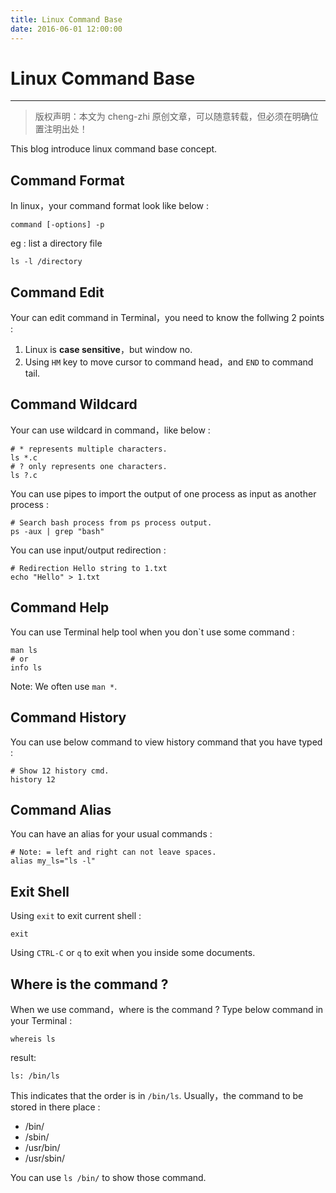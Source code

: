 ```yaml
---
title: Linux Command Base
date: 2016-06-01 12:00:00
---
```


# Linux Command Base
***
> 版权声明：本文为 cheng-zhi 原创文章，可以随意转载，但必须在明确位置注明出处！ 

This blog introduce linux command base concept.


## Command Format
In linux，your command format look like below :
```
command [-options] -p
```
eg : list a directory file
```
ls -l /directory
```

## Command Edit 
Your can edit command in Terminal，you need to know the follwing 2 points :
1. Linux is **case sensitive**，but window no.
2. Using `HM` key to move cursor to command head，and `END` to command tail.

## Command Wildcard
Your can use wildcard in command，like below : 
```
# * represents multiple characters.
ls *.c
# ? only represents one characters.
ls ?.c
```

You can use pipes to import the output of one process as input as another process :
```
# Search bash process from ps process output.
ps -aux | grep "bash"
```

You can use input/output redirection : 
```
# Redirection Hello string to 1.txt
echo "Hello" > 1.txt
```

## Command Help
You can use Terminal help tool when you don`t use some command : 
```
man ls
# or
info ls
```
Note: We often use `man *`.

## Command History
You can use below command to view history command that you have typed :
```
# Show 12 history cmd.
history 12
```

## Command Alias
You can have an alias for your usual commands : 
```
# Note: = left and right can not leave spaces.
alias my_ls="ls -l"
```

## Exit Shell
Using `exit` to exit current shell : 
```
exit
```

Using `CTRL-C` or `q` to exit when you inside some documents.

## Where is the command ?
When we use command，where is the command ? Type below command in your Terminal :
```
whereis ls
```
result:
```
ls: /bin/ls
```

This indicates that the order is in `/bin/ls`. Usually，the command to be stored in there place :
- /bin/
- /sbin/
- /usr/bin/
- /usr/sbin/

You can use `ls /bin/` to show those command.


